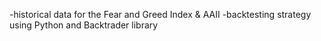 -historical data for the Fear and Greed Index & AAII
-backtesting strategy using Python and Backtrader library
